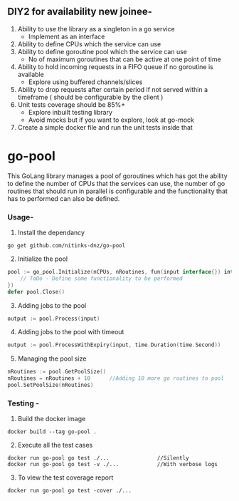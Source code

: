 ## DIY2 for availability new joinee- 

1. Ability to use the library as a singleton in a go service
   - Implement as an interface
2. Ability to define CPUs which the service can use
3. Ability to define goroutine pool which the service can use
   - No of maximum goroutines that can be active at one point of time
4. Ability to hold incoming requests in a FIFO queue if no goroutine is available
   - Explore using buffered channels/slices
5. Ability to drop requests after certain period if not served within a timeframe ( should be configurable by the client )
6. Unit tests coverage should be 85%+
   - Explore inbuilt testing library
   - Avoid mocks but if you want to explore, look at go-mock
7. Create a simple docker file and run the unit tests inside that

# go-pool

This GoLang library manages a pool of goroutines which has got the ability to define the number of CPUs that the services can use, the number of go routines that should run in parallel is configurable and the functionality that has to performed can also be defined.

### Usage- 

1. Install the dependancy
``` shell
go get github.com/nitinks-dnz/go-pool
```
2. Initialize the pool
```go
pool := go_pool.Initialize(nCPUs, nRoutines, fun(input interface{}) interface{}{
	// ToDo - Define some functionality to be performed
})
defer pool.Close()
```
3. Adding jobs to the pool
```go
output := pool.Process(input)
```
4. Adding jobs to the pool with timeout
```go
output := pool.ProcessWithExpiry(input, time.Duration(time.Second))
```
5. Managing the pool size
```go
nRoutines := pool.GetPoolSize()
nRoutines = nRoutines + 10      //Adding 10 more go routines to pool
pool.SetPoolSize(nRoutines)
```

### Testing - 
1. Build the docker image
```shell
docker build --tag go-pool .
```
2. Execute all the test cases
```shell
docker run go-pool go test ./...               //Silently
docker run go-pool go test -v ./...            //With verbose logs
```
3. To view the test coverage report
```shell
docker run go-pool go test -cover ./...
```